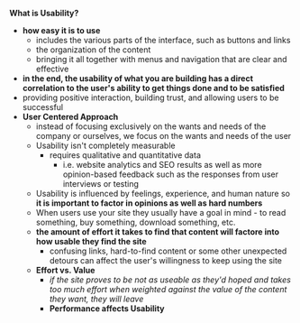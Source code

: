 __What is Usability?__
- __how easy it is to use__
    - includes the various parts of the interface, such as buttons and links
    - the organization of the content
    - bringing it all together with menus and navigation that are clear and effective
- __in the end, the usability of what you are building has a direct correlation to the user's ability to get things done and to be satisfied__
- providing positive interaction, building trust, and allowing users to be successful
- __User Centered Approach__
    - instead of focusing exclusively on the wants and needs of the company or ourselves, we focus on the wants and needs of the user
    - Usability isn't completely measurable
        - requires qualitative and quantitative data
            - i.e. website analytics and SEO results as well as more opinion-based feedback such as the responses from user interviews or testing
    - Usability is influenced by feelings, experience, and human nature so __it is important to factor in opinions as well as hard numbers__
    - When users use your site they usually have a goal in mind - to read something, buy something, download something, etc.
    - __the amount of effort it takes to find that content will factore into how usable they find the site__
        - confusing links, hard-to-find content or some other unexpected detours can affect the user's willingness to keep using the site
    - __Effort vs. Value__
        - _if the site proves to be not as useable as they'd hoped and takes too much effort when weighted against the value of the content they want, they will leave_
        - __Performance affects Usability__
    

